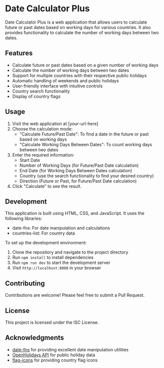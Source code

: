# Date Calculator Plus

Date Calculator Plus is a web application that allows users to calculate future or past dates based on working days for various countries. It also provides functionality to calculate the number of working days between two dates.

## Features

- Calculate future or past dates based on a given number of working days
- Calculate the number of working days between two dates
- Support for multiple countries with their respective public holidays
- Automatic handling of weekends and public holidays
- User-friendly interface with intuitive controls
- Country search functionality
- Display of country flags

## Usage

1. Visit the web application at [your-url-here]
2. Choose the calculation mode:
   - "Calculate Future/Past Date": To find a date in the future or past based on working days
   - "Calculate Working Days Between Dates": To count working days between two dates
3. Enter the required information:
   - Start Date
   - Number of Working Days (for Future/Past Date calculation)
   - End Date (for Working Days Between Dates calculation)
   - Country (use the search functionality to find your desired country)
   - Direction (Future or Past, for Future/Past Date calculation)
4. Click "Calculate" to see the result.

## Development

This application is built using HTML, CSS, and JavaScript. It uses the following libraries:

- date-fns: For date manipulation and calculations
- countries-list: For country data

To set up the development environment:

1. Clone the repository and navigate to the project directory
2. Run `npm install` to install dependencies
3. Run `npm run dev` to start the development server
4. Visit `http://localhost:8080` in your browser

## Contributing

Contributions are welcome! Please feel free to submit a Pull Request.

## License

This project is licensed under the ISC License.

## Acknowledgments

- [date-fns](https://date-fns.org/) for providing excellent date manipulation utilities
- [OpenHolidays API](https://openholidaysapi.org/) for public holiday data
- [flag-icons](https://flagicons.lipis.dev/) for providing country flag icons
